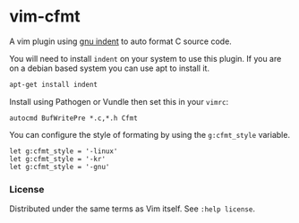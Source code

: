 # vim-cfmt

A vim plugin using 
[gnu indent](https://www.gnu.org/software/indent/manual/indent.html) 
to auto format C source code.

You will need to install `indent` on your system to use this plugin.
If you are on a debian based system you can use apt to install it.
```bash
apt-get install indent
```

Install using Pathogen or Vundle then set this in your `vimrc`:
```vimrc
autocmd BufWritePre *.c,*.h Cfmt
```

You can configure the style of formating by using the `g:cfmt_style` 
variable.

```vimrc
let g:cfmt_style = '-linux'
let g:cfmt_style = '-kr'
let g:cfmt_style = '-gnu'
```

### License

Distributed under the same terms as Vim itself. See `:help license`.
